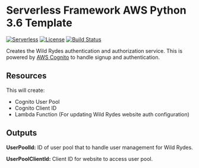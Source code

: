 # Serverless Framework AWS Python 3.6 Template
[![Serverless](http://public.serverless.com/badges/v3.svg)](http://www.serverless.com)
[![License](https://img.shields.io/badge/License-BSD%202--Clause-orange.svg)](https://opensource.org/licenses/BSD-2-Clause)
[![Build Status](https://travis-ci.org/ServerlessOpsIO/wild-rydes-auth.svg?branch=master)](https://travis-ci.org/ServerlessOpsIO/wild-rydes-auth)

Creates the Wild Rydes authentication and authorization service.  This is powered by [AWS Cognito](https://aws.amazon.com/cognito/) to handle signup and authentication.

## Resources

This will create:
* Cognito User Pool
* Cognito Client ID
* Lambda Function (For updating Wild Rydes website auth configuration)

## Outputs

__UserPoolId:__ ID of user pool that to handle user management for Wild Rydes.

__UserPoolClientId:__ Client ID for website to access user pool.

